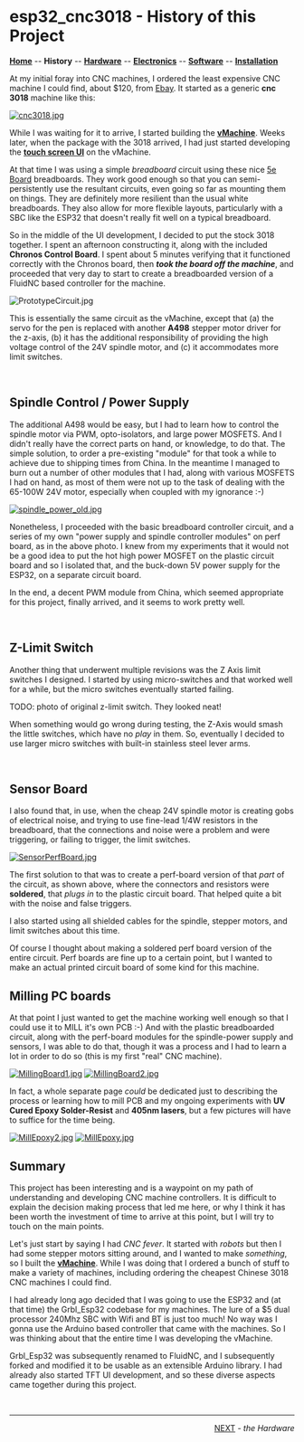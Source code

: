 # esp32_cnc3018 - History of this Project

**[Home](readme.md)** --
**History** --
**[Hardware](hardware.md)** --
**[Electronics](electronics.md)** --
**[Software](software.md)** --
**[Installation](installation.md)**


At my initial foray into CNC machines, I ordered the least expensive
CNC machine I could find, about $120, from [Ebay](https://www.ebay.com/itm/392298131168).
It started as a generic **cnc 3018** machine like this:

[![cnc3018.jpg](images/cnc3018.jpg)](images/cnc3018_large.jpg)

While I was waiting for it to arrive, I started building the
[**vMachine**](https://github.com/phorton1/Arduino-_vMachine).
Weeks later, when the package with the 3018 arrived, I had just started developing the
[**touch screen UI**](https://github.com/phorton1/Arduino-libraries-FluidNC_UI)
on the vMachine.

At that time I was using a simple *breadboard* circuit
using these nice [5e Board](https://www.5eboard.com/product-category/5e-circuit-boards/)
breadboards.  They work good enough so that you can semi-persistently use
the resultant circuits, even going so far as mounting them on things.
They are definitely more resilient than the usual white breadboards.
They also allow for more flexible layouts, particularly with a SBC like
the ESP32 that doesn't really fit well on a typical breadboard.

So in the middle of the UI development, I decided to put the stock 3018 together.
I spent an afternoon constructing it, along with the included **Chronos
Control Board**.   I spent about 5 minutes verifying that it functioned
correctly with the Chronos board, then ***took the board off the machine***,
and proceeded that very day to start to create a breadboarded version of
a FluidNC based controller for the machine.

![PrototypeCircuit.jpg](images/PrototypeCircuit.jpg)

This is essentially the same circuit as the vMachine, except that (a)
the servo for the pen is replaced with another **A498** stepper
motor driver for the z-axis, (b) it has the additional responsibility
of providing the high voltage control of the 24V spindle motor, and
(c) it accommodates more limit switches.

<br>

## Spindle Control / Power Supply

The additional A498 would be easy, but I had to learn how to control
the spindle motor via PWM, opto-isolators, and large power MOSFETS.
And I didn't really have the correct parts on hand, or knowledge,
to do that.  The simple solution, to order a pre-existing "module"
for that took a while to achieve due to shipping times from China.
In the meantime I managed to burn out a number of other modules that
I had, along with various MOSFETS I had on hand, as most of them
were not up to the task of dealing with the 65-100W 24V motor, especially
when coupled with my ignorance :-)

[![spindle_power_old.jpg](images/spindle_power_old.jpg)](images/spindle_power_old_large.jpg)

Nonetheless, I proceeded with the basic breadboard controller
circuit, and a series of my own "power supply and spindle
controller modules" on perf board, as in the above photo.
I knew from my experiments that it would not be a good idea to
put the hot high power MOSFET on the plastic circuit board
and so I isolated that, and the buck-down 5V power supply
for the ESP32, on a separate circuit board.

In the end, a decent PWM module from China, which seemed
appropriate for this project, finally arrived, and it seems
to work pretty well.

<br>

## Z-Limit Switch

Another thing that underwent multiple revisions was the
Z Axis limit switches I designed.   I started by using
micro-switches and that worked well for a while, but
the micro switches eventually started failing.

TODO: photo of original z-limit switch.  They looked neat!

When something would go wrong during testing, the
Z-Axis would smash the little switches, which have
no *play* in them.  So, eventually I decided to use
larger micro switches with built-in stainless steel
lever arms.


<br>

## Sensor Board

I also found that, in use, when the cheap 24V spindle motor is creating
gobs of electrical noise, and trying to use fine-lead 1/4W resistors
in the breadboard, that the connections and noise were a problem and
were triggering, or failing to trigger, the limit switches.

[![SensorPerfBoard.jpg](images/SensorPerfBoard.jpg)](images/SensorPerfBoard_large.jpg)

The first solution to that was to create a perf-board version of
that *part* of the circuit, as shown above, where the connectors and resistors
were **soldered**, that *plugs in* to the plastic circuit board.
That helped quite a bit with the noise and false triggers.

I also started using all shielded cables for the spindle, stepper motors,
and limit switches about this time.

Of course I thought about making a soldered perf board version of the entire
circuit.  Perf boards are fine up to a certain point, but I wanted to make
an actual printed circuit board of some kind for this machine.


## Milling PC boards

At that point I just wanted to get the machine working well enough so that
I could use it to MILL it's own PCB :-)  And with the plastic breadboarded
circuit, along with the perf-board modules for the spindle-power supply and
sensors, I was able to do that, though it was a process and I had to learn
a lot in order to do so (this is my first "real" CNC machine).

[![MillingBoard1.jpg](images/MillingBoard1.jpg)](images/MillingBoard1_large.jpg)
[![MillingBoard2.jpg](images/MillingBoard2.jpg)](images/MillingBoard2_large.jpg)

In fact, a whole separate page *could* be dedicated just to describing
the process or learning how to mill PCB and my ongoing experiments
with **UV Cured Epoxy Solder-Resist** and **405nm lasers**, but a few
pictures will have to suffice for the time being.

[![MillEpoxy2.jpg](images/MillEpoxy2.jpg)](images/MillEpoxy2_large.jpg)
[![MillEpoxy.jpg](images/MillEpoxy.jpg)](images/MillEpoxy_large.jpg)


## Summary

This project has been interesting and is a waypoint on my path of understanding
and developing CNC machine controllers.  It is difficult to explain the decision
making process that led me here, or why I think it has been worth the investment
of time to arrive at this point, but I will try to touch on the main points.

Let's just start by saying I had *CNC fever*.  It started with *robots* but then
I had some stepper motors sitting around, and I wanted to make *something*, so
I built the [**vMachine**](https://github.com/phorton1/Arduino-_vMachine).
While I was doing that I ordered a bunch of stuff to
make a variety of machines, including ordering the cheapest Chinese 3018 CNC
machines I could find.

I had already long ago decided that I was going to use the ESP32 and (at that
time) the Grbl_Esp32 codebase for my machines.   The lure of a $5 dual processor
240Mhz SBC with Wifi and BT is just too much!   No way was I gonna use the Arduino
based controller that came with the machines.  So I was thinking about that the
entire time I was developing the vMachine.

Grbl_Esp32 was subsequently renamed to FluidNC, and I subsequently forked and
modified it to be usable as an extensible Arduino library. I had already also
started TFT UI development, and so these diverse aspects came together during
this project.



<br>
<hr>
<div style="text-align: right">
<a href='hardware.md'>NEXT</a><i> - the Hardware</i>
</div>
